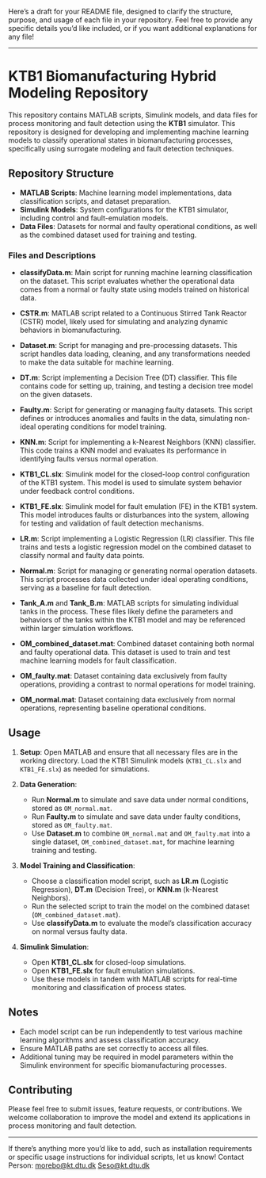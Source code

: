 Here’s a draft for your README file, designed to clarify the structure, purpose, and usage of each file in your repository. Feel free to provide any specific details you’d like included, or if you want additional explanations for any file!

---

# KTB1 Biomanufacturing Hybrid Modeling Repository

This repository contains MATLAB scripts, Simulink models, and data files for process monitoring and fault detection using the **KTB1** simulator. This repository is designed for developing and implementing machine learning models to classify operational states in biomanufacturing processes, specifically using surrogate modeling and fault detection techniques.

## Repository Structure

- **MATLAB Scripts**: Machine learning model implementations, data classification scripts, and dataset preparation.
- **Simulink Models**: System configurations for the KTB1 simulator, including control and fault-emulation models.
- **Data Files**: Datasets for normal and faulty operational conditions, as well as the combined dataset used for training and testing.

### Files and Descriptions

- **classifyData.m**: Main script for running machine learning classification on the dataset. This script evaluates whether the operational data comes from a normal or faulty state using models trained on historical data.

- **CSTR.m**: MATLAB script related to a Continuous Stirred Tank Reactor (CSTR) model, likely used for simulating and analyzing dynamic behaviors in biomanufacturing.

- **Dataset.m**: Script for managing and pre-processing datasets. This script handles data loading, cleaning, and any transformations needed to make the data suitable for machine learning.

- **DT.m**: Script implementing a Decision Tree (DT) classifier. This file contains code for setting up, training, and testing a decision tree model on the given datasets.

- **Faulty.m**: Script for generating or managing faulty datasets. This script defines or introduces anomalies and faults in the data, simulating non-ideal operating conditions for model training.

- **KNN.m**: Script for implementing a k-Nearest Neighbors (KNN) classifier. This code trains a KNN model and evaluates its performance in identifying faults versus normal operation.

- **KTB1_CL.slx**: Simulink model for the closed-loop control configuration of the KTB1 system. This model is used to simulate system behavior under feedback control conditions.

- **KTB1_FE.slx**: Simulink model for fault emulation (FE) in the KTB1 system. This model introduces faults or disturbances into the system, allowing for testing and validation of fault detection mechanisms.

- **LR.m**: Script implementing a Logistic Regression (LR) classifier. This file trains and tests a logistic regression model on the combined dataset to classify normal and faulty data points.

- **Normal.m**: Script for managing or generating normal operation datasets. This script processes data collected under ideal operating conditions, serving as a baseline for fault detection.

- **Tank_A.m** and **Tank_B.m**: MATLAB scripts for simulating individual tanks in the process. These files likely define the parameters and behaviors of the tanks within the KTB1 model and may be referenced within larger simulation workflows.

- **OM_combined_dataset.mat**: Combined dataset containing both normal and faulty operational data. This dataset is used to train and test machine learning models for fault classification.

- **OM_faulty.mat**: Dataset containing data exclusively from faulty operations, providing a contrast to normal operations for model training.

- **OM_normal.mat**: Dataset containing data exclusively from normal operations, representing baseline operational conditions.

## Usage

1. **Setup**: Open MATLAB and ensure that all necessary files are in the working directory. Load the KTB1 Simulink models (`KTB1_CL.slx` and `KTB1_FE.slx`) as needed for simulations.

2. **Data Generation**:
   - Run **Normal.m** to simulate and save data under normal conditions, stored as `OM_normal.mat`.
   - Run **Faulty.m** to simulate and save data under faulty conditions, stored as `OM_faulty.mat`.
   - Use **Dataset.m** to combine `OM_normal.mat` and `OM_faulty.mat` into a single dataset, `OM_combined_dataset.mat`, for machine learning training and testing.

3. **Model Training and Classification**:
   - Choose a classification model script, such as **LR.m** (Logistic Regression), **DT.m** (Decision Tree), or **KNN.m** (k-Nearest Neighbors).
   - Run the selected script to train the model on the combined dataset (`OM_combined_dataset.mat`).
   - Use **classifyData.m** to evaluate the model’s classification accuracy on normal versus faulty data.

4. **Simulink Simulation**:
   - Open **KTB1_CL.slx** for closed-loop simulations.
   - Open **KTB1_FE.slx** for fault emulation simulations.
   - Use these models in tandem with MATLAB scripts for real-time monitoring and classification of process states.

## Notes

- Each model script can be run independently to test various machine learning algorithms and assess classification accuracy.
- Ensure MATLAB paths are set correctly to access all files.
- Additional tuning may be required in model parameters within the Simulink environment for specific biomanufacturing processes.

## Contributing

Please feel free to submit issues, feature requests, or contributions. We welcome collaboration to improve the model and extend its applications in process monitoring and fault detection.

--- 

If there’s anything more you’d like to add, such as installation requirements or specific usage instructions for individual scripts, let us know!
Contact Person: 
morebo@kt.dtu.dk
Seso@kt.dtu.dk
